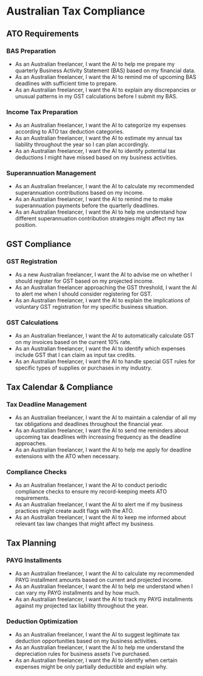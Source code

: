 # Australian Tax Compliance

## ATO Requirements

### BAS Preparation
- As an Australian freelancer, I want the AI to help me prepare my quarterly Business Activity Statement (BAS) based on my financial data.
- As an Australian freelancer, I want the AI to remind me of upcoming BAS deadlines with sufficient time to prepare.
- As an Australian freelancer, I want the AI to explain any discrepancies or unusual patterns in my GST calculations before I submit my BAS.

### Income Tax Preparation
- As an Australian freelancer, I want the AI to categorize my expenses according to ATO tax deduction categories.
- As an Australian freelancer, I want the AI to estimate my annual tax liability throughout the year so I can plan accordingly.
- As an Australian freelancer, I want the AI to identify potential tax deductions I might have missed based on my business activities.

### Superannuation Management
- As an Australian freelancer, I want the AI to calculate my recommended superannuation contributions based on my income.
- As an Australian freelancer, I want the AI to remind me to make superannuation payments before the quarterly deadlines.
- As an Australian freelancer, I want the AI to help me understand how different superannuation contribution strategies might affect my tax position.

## GST Compliance

### GST Registration
- As a new Australian freelancer, I want the AI to advise me on whether I should register for GST based on my projected income.
- As an Australian freelancer approaching the GST threshold, I want the AI to alert me when I should consider registering for GST.
- As an Australian freelancer, I want the AI to explain the implications of voluntary GST registration for my specific business situation.

### GST Calculations
- As an Australian freelancer, I want the AI to automatically calculate GST on my invoices based on the current 10% rate.
- As an Australian freelancer, I want the AI to identify which expenses include GST that I can claim as input tax credits.
- As an Australian freelancer, I want the AI to handle special GST rules for specific types of supplies or purchases in my industry.

## Tax Calendar & Compliance

### Tax Deadline Management
- As an Australian freelancer, I want the AI to maintain a calendar of all my tax obligations and deadlines throughout the financial year.
- As an Australian freelancer, I want the AI to send me reminders about upcoming tax deadlines with increasing frequency as the deadline approaches.
- As an Australian freelancer, I want the AI to help me apply for deadline extensions with the ATO when necessary.

### Compliance Checks
- As an Australian freelancer, I want the AI to conduct periodic compliance checks to ensure my record-keeping meets ATO requirements.
- As an Australian freelancer, I want the AI to alert me if my business practices might create audit flags with the ATO.
- As an Australian freelancer, I want the AI to keep me informed about relevant tax law changes that might affect my business.

## Tax Planning

### PAYG Installments
- As an Australian freelancer, I want the AI to calculate my recommended PAYG installment amounts based on current and projected income.
- As an Australian freelancer, I want the AI to help me understand when I can vary my PAYG installments and by how much.
- As an Australian freelancer, I want the AI to track my PAYG installments against my projected tax liability throughout the year.

### Deduction Optimization
- As an Australian freelancer, I want the AI to suggest legitimate tax deduction opportunities based on my business activities.
- As an Australian freelancer, I want the AI to help me understand the depreciation rules for business assets I've purchased.
- As an Australian freelancer, I want the AI to identify when certain expenses might be only partially deductible and explain why.